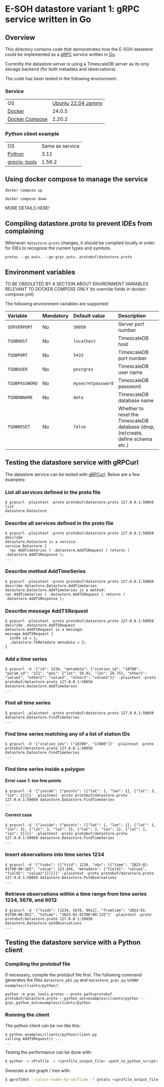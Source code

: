 # E-SOH datastore variant 1: gRPC service written in Go

## Overview

This directory contains code that demonstrates how the E-SOH datastore could
be implemented as a [gRPC](https://grpc.io/) service written in
[Go](https://go.dev/).

Currently the datastore server is using a TimescaleDB server as its only
storage backend (for both metadata and observations).

The code has been tested in the following environment:

### Service

|   |   |
|---|---|
| OS | [Ubuntu](https://ubuntu.com/) [22.04 Jammy](https://releases.ubuntu.com/jammy/) |
| [Docker](https://www.docker.com/) | 24.0.5 |
| [Docker Compose](https://www.docker.com/) | 2.20.2 |

### Python client example

|   |   |
|---|---|
| OS | Same as service |
| [Python](https://www.python.org/) | 3.11 |
| [grpcio-tools](https://grpc.io/docs/languages/python/quickstart/) | 1.56.2 |

## Using docker compose to manage the service

`docker compose up`

`docker compose down`

MORE DETAILS HERE!

## Compiling datastore.proto to prevent IDEs from complaining

Whenever `datastore.proto` changes, it should be complied locally in order for
IDEs to recognize the current types and symbols.

```text
protoc --go_out=. --go-grpc_out=. protobuf/datastore.proto
```

## Environment variables

TO BE OBSOLETED BY A SECTION ABOUT ENVIRONMENT VARIABLES RELEVANT TO
DOCKER COMPOSE ONLY (to override fields in docker-compose.yml)

The following environment variables are supported:

Variable | Mandatory | Default value | Description
:--      | :--       | :--           | :--
`SERVERPORT`       | No  | `50050`            | Server port number
`TSDBHOST`         | No  | `localhost`        | TimescaleDB host
`TSDBPORT`         | No  | `5433`             | TimescaleDB port number
`TSDBUSER`         | No  | `postgres`         | TimescaleDB user name
`TSDBPASSWORD`     | No  | `mysecretpassword` | TimescaleDB password
`TSDBDBNAME`       | No  | `data`             | TimescaleDB database name
`TSDBRESET`        | No  | `false`            | Whether to reset the TimescaleDB database (drop, (re)create, define schema etc.)

## Testing the datastore service with gRPCurl

The datastore service can be tested with [gRPCurl](https://github.com/fullstorydev/grpcurl). Below are a few examples:

### List all services defined in the proto file

```text
$ grpcurl -plaintext -proto protobuf/datastore.proto 127.0.0.1:50050 list
datastore.Datastore
```

### Describe all services defined in the proto file

```text
$ grpcurl -plaintext -proto protobuf/datastore.proto 127.0.0.1:50050 describe
datastore.Datastore is a service:
service Datastore {
  rpc AddTimeSeries ( .datastore.AddTSRequest ) returns ( .datastore.AddTSResponse );
...
```

### Describe method AddTimeSeries

```text
$ grpcurl -plaintext -proto protobuf/datastore.proto 127.0.0.1:50050 describe datastore.Datastore.AddTimeSeries
datastore.Datastore.AddTimeSeries is a method:
rpc AddTimeSeries ( .datastore.AddTSRequest ) returns ( .datastore.AddTSResponse );
```

### Describe message AddTSRequest

```text
$ grpcurl -plaintext -proto protobuf/datastore.proto 127.0.0.1:50050 describe .datastore.AddTSRequest
datastore.AddTSRequest is a message:
message AddTSRequest {
  int64 id = 1;
  .datastore.TSMetadata metadata = 2;
}
```

### Add a time series

```text
$ grpcurl -d '{"id": 1234, "metadata": {"station_id": "18700", "param_id": "211", "pos": {"lat": 59.91, "lon": 10.75}, "other1": "value1", "other2": "value2", "other3": "value3"}}' -plaintext -proto protobuf/datastore.proto 127.0.0.1:50050 datastore.Datastore.AddTimeSeries
...
```

### Find all time series

```text
$ grpcurl -plaintext -proto protobuf/datastore.proto 127.0.0.1:50050 datastore.Datastore.FindTimeSeries
...
```

### Find time series matching any of a list of station IDs

```text
$ grpcurl -d '{"station_ids": ["18700", "17800"]}' -plaintext -proto protobuf/datastore.proto 127.0.0.1:50050 datastore.Datastore.FindTimeSeries
...
```

### Find time series inside a polygon

#### Error case 1: too few points

```text
$ grpcurl -d '{"inside": {"points": [{"lat": 1, "lon": 1}, {"lat": 3, "lon": 1}]}}' -plaintext -proto protobuf/datastore.proto 127.0.0.1:50050 datastore.Datastore.FindTimeSeries
...
```

#### Correct case

```text
$ grpcurl -d '{"inside": {"points": [{"lat": 1, "lon": 1}, {"lat": 1, "lon": 3}, {"lat": 3, "lon": 3}, {"lat": 3, "lon": 1}, {"lat": 1, "lon": 2}]}}' -plaintext -proto protobuf/datastore.proto 127.0.0.1:50050 datastore.Datastore.FindTimeSeries
...
```

### Insert observations into time series 1234

```text
$ grpcurl -d '{"tsobs": [{"tsid": 1234, "obs": [{"time": "2023-01-01T00:00:10Z", "value": 123.456, "metadata": {"field1": "value1", "field2": "value2"}}]}]}' -plaintext -proto protobuf/datastore.proto 127.0.0.1:50050 datastore.Datastore.PutObservations
...
```

### Retrieve observations within a time range from time series 1234, 5678, and 9012

```text
$ grpcurl -d '{"tsids": [1234, 5678, 9012], "fromtime": "2023-01-01T00:00:05Z", "totime": "2023-01-01T00:00:13Z"}' -plaintext -proto protobuf/datastore.proto 127.0.0.1:50050 datastore.Datastore.GetObservations
...
```

## Testing the datastore service with a Python client

### Compiling the protobuf file

If necessary, compile the protobuf file first. The following command generates the files
`datastore_pb2.py` and `datastore_grpc.py` under `examples/clients/python/`:

```text
python -m grpc_tools.protoc --proto_path=protobuf protobuf/datastore.proto --python_out=examples/clients/python --grpc_python_out=examples/clients/python
```

### Running the client

The python client can be run like this:

```text
$ python examples/clients/python/client.py
calling AddTSRequest() ...
...
```

Testing the performance can be done with:
```bash
$ python -m cProfile -o <cprofile_output_file> <path_to_python_script>
```

Generate a dot graph / tree with:
```bash
$ gprof2dot --colour-nodes-by-selftime -f pstats <cprofile_output_file> | dot -Tpng -o <output_graph_file>
```
